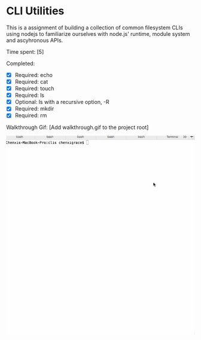 # CLI Utilities

This is a assignment of building a collection of common filesystem CLIs using nodejs to familiarize ourselves with node.js' runtime, module system and ascyhronous APIs.

Time spent: [5]

Completed:

* [x] Required: echo 
* [x] Required: cat
* [x] Required: touch
* [x] Required: ls
* [x] Optional: ls with a recursive option, -R
* [x] Required: mkdir
* [x] Required: rm 

Walkthrough Gif:
[Add walkthrough.gif to the project root]

![Video Walkthrough](walkthrough.gif)


